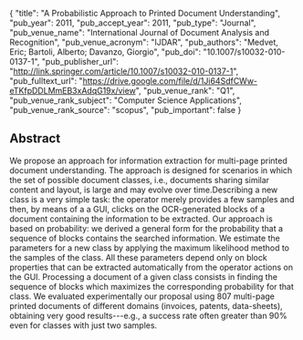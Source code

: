 {
  "title": "A Probabilistic Approach to Printed Document Understanding",
  "pub_year": 2011,
  "pub_accept_year": 2011,
  "pub_type": "Journal",
  "pub_venue_name": "International Journal of Document Analysis and Recognition",
  "pub_venue_acronym": "IJDAR",
  "pub_authors": "Medvet, Eric; Bartoli, Alberto; Davanzo, Giorgio",
  "pub_doi": "10.1007/s10032-010-0137-1",
  "pub_publisher_url": "http://link.springer.com/article/10.1007/s10032-010-0137-1",
  "pub_fulltext_url": "https://drive.google.com/file/d/1Ji64SdfCWw-eTKfpDDLMmEB3xAdqG19x/view",
  "pub_venue_rank": "Q1",
  "pub_venue_rank_subject": "Computer Science Applications",
  "pub_venue_rank_source": "scopus",
  "pub_important": false
}

## Abstract
We propose an approach for information extraction for multi-page printed document understanding. The approach is designed for scenarios in which the set of possible document classes, i.e., documents sharing similar content and layout, is large and may evolve over time.Describing a new class is a very simple task: the operator merely provides a few samples and then, by means of a a GUI, clicks on the OCR-generated blocks of a document containing the information to be extracted. Our approach is based on probability: we derived a general form for the probability that a sequence of blocks contains the searched information. We estimate the parameters for a new class by applying the maximum likelihood method to the samples of the class. All these parameters depend only on block properties that can be extracted automatically from the operator actions on the GUI. Processing a document of a given class consists in finding the sequence of blocks which maximizes the corresponding probability for that class. We evaluated experimentally our proposal using 807 multi-page printed documents of different domains (invoices, patents, data-sheets), obtaining very good results---e.g., a success rate often greater than 90% even for classes with just two samples.
